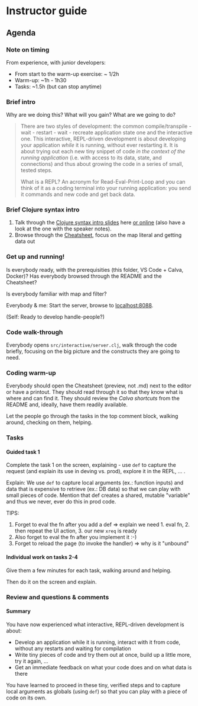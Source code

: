 Instructor guide
================

Agenda
------

### Note on timing

From experience, with junior developers:

* From start to the warm-up exercise: ~ 1/2h
* Warm-up: ~1h - 1h30
* Tasks:  ~1.5h (but can stop anytime)

### Brief intro

Why are we doing this? What will you gain? What are we going to do?

> There are two styles of development: the common compile/transpile - wait - restart - wait - recreate application state one and the interactive one. This interactive, REPL-driven development is about developing your application _while_ it is running,
without ever restarting it. It is about trying out each new tiny snippet of code _in the context of the running application_ (i.e. with access to its data, state, and connections) and thus about growing the code in a series of small, tested steps.
>
> What is a REPL? An acronym for Read-Eval-Print-Loop and you can think of it as a coding terminal into your running application: you send it commands and new code and get back data.

### Brief Clojure syntax intro

1. Talk through the [Clojure syntax intro slides](doc/Clojure%20syntax%20intro%20slides.pdf) here [or online](https://docs.google.com/presentation/d/1_toJRBJeBrOO6sDtjxSNoq8A3EVE3VxdqXXcOKp1-kM/edit?usp=sharing) (also have a look at the one with the speaker notes).
2. Browse through the [Cheatsheet](Cheatsheet.md), focus on the map literal and getting data out

### Get up and running!

Is everybody ready, with the prerequisities (this folder, VS Code + Calva, Docker)?
Has everybody browsed through the README and the Cheatsheet?

Is everybody familiar with map and filter?

Everybody & me: Start the server, browse to [localhost:8088](http://localhost:8088/).

(Self: Ready to develop handle-people?)

### Code walk-through

Everybody opens `src/interactive/server.clj`, walk through the code briefly, focusing on the big picture and the constructs they are going to need.

### Coding warm-up

Everybody should open the Cheatsheet (preview, not .md) next to the editor or have a printout.
They should read through it so that they know what is where and can find it.
They should review the _Calva shortcuts_ from the README and, ideally, have them readily available.

Let the people go through the tasks in the top comment block, walking around, checking on them, helping.

### Tasks

#### Guided task 1

Complete the task 1 on the screen, explaining - use `def` to capture the request (and explain its use in deving vs. prod), explore it in the REPL, ... .

Explain: We use `def` to capture local arguments (ex.: function inputs) and data that is expensive
to retrieve (ex.: DB data) so that we can play with small pieces of code. Mention that def creates a shared, mutable "variable" and thus we never, ever do this in prod code.

TIPS: 

1. Forget to eval the fn after you add a def => explain we need 1. eval fn, 2. then repeat the UI action, 3. our new `xreq` is ready
2. Also forget to eval the fn after you implement it :-)
3. Forget to reload the page (to invoke the handler) => why is it "unbound"

#### Individual work on tasks 2-4

Give them a few minutes for each task, walking around and helping.

Then do it on the screen and explain.

### Review and questions & comments

#### Summary

You have now experienced what interactive, REPL-driven development is about:

* Develop an application while it is running, interact with it from code, without any restarts and waiting for compilation 
* Write tiny pieces of code and try them out at once, build up a little more, try it again, ...
* Get an immediate feedback on what your code does and on what data is there

You have learned to proceed in these tiny, verified steps and to capture local arguments as globals (using `def`) so that you can play with a piece of code on its own.
